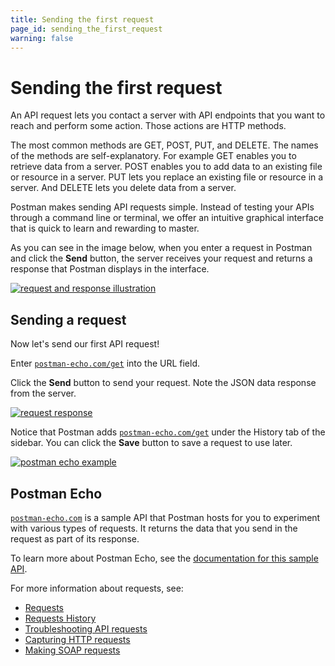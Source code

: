 ```yaml
---
title: Sending the first request
page_id: sending_the_first_request
warning: false
---
```


# Sending the first request

An API request lets you contact a server with API endpoints that you want to reach and perform some action. Those actions are HTTP methods.

The most common methods are GET, POST, PUT, and DELETE. The names of the methods are self-explanatory. For example GET enables you to retrieve data from a server. POST enables you to add data to an existing file or resource in a server. PUT lets you replace an existing file or resource in a server. And DELETE lets you delete data from a server.

Postman makes sending API requests simple. Instead of testing your APIs through a command line or terminal, we offer an intuitive graphical interface that is quick to learn and rewarding to master.

As you can see in the image below, when you enter a request in Postman and click the **Send** button, the server receives your request and returns a response that Postman displays in the interface.

[![request and response illustration](https://s3.amazonaws.com/postman-static-getpostman-com/postman-docs/anatomy-of-a-request.png)](https://s3.amazonaws.com/postman-static-getpostman-com/postman-docs/anatomy-of-a-request.png)

## Sending a request

Now let's send our first API request!

Enter [`postman-echo.com/get`](https://docs.postman-echo.com/#078883ea-ac9e-842e-8f41-784b59a33722) into the URL field.

Click the **Send** button to send your request. Note the JSON data response from the server.

[![request response](https://s3.amazonaws.com/postman-static-getpostman-com/postman-docs/Request-repsonse.png)](https://s3.amazonaws.com/postman-static-getpostman-com/postman-docs/Request-repsonse.png)

Notice that Postman adds [`postman-echo.com/get`](https://docs.postman-echo.com/#078883ea-ac9e-842e-8f41-784b59a33722) under the History tab of the sidebar. You can click the **Save** button to save a request to use later.

[![postman echo example](https://s3.amazonaws.com/postman-static-getpostman-com/postman-docs/SaveRequest.png)](https://s3.amazonaws.com/postman-static-getpostman-com/postman-docs/SaveRequest.png)

## Postman Echo

[`postman-echo.com`](https://docs.postman-echo.com/) is a sample API that Postman hosts for you to experiment with various types of requests. It returns the data that you send in the request as part of its response.

To learn more about Postman Echo, see the [documentation for this sample API](https://docs.postman-echo.com/).

For more information about requests, see:

* [Requests](https://github.com/kaustavdm/postman-docs-test/tree/b9c2cefa916197b408de633b2ecb1d256acf0a06/docs/postman/sending_api_requests/requests/README.md)
* [Requests History](https://github.com/kaustavdm/postman-docs-test/tree/b9c2cefa916197b408de633b2ecb1d256acf0a06/docs/postman/sending_api_requests/history/README.md)
* [Troubleshooting API requests](https://github.com/kaustavdm/postman-docs-test/tree/b9c2cefa916197b408de633b2ecb1d256acf0a06/docs/postman/sending_api_requests/troubleshooting_api_requests/README.md)
* [Capturing HTTP requests](https://github.com/kaustavdm/postman-docs-test/tree/b9c2cefa916197b408de633b2ecb1d256acf0a06/docs/postman/sending_api_requests/capturing_http_requests/README.md)
* [Making SOAP requests](https://github.com/kaustavdm/postman-docs-test/tree/b9c2cefa916197b408de633b2ecb1d256acf0a06/docs/postman/sending_api_requests/making_soap_requests/README.md)

